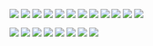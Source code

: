 ![](https://files.catbox.moe/51fdfm.webp)
![](https://files.catbox.moe/3jvbkd.webp)
![](https://files.catbox.moe/yl5cam.webp)
![](https://files.catbox.moe/zu80qv.webp)
![](https://files.catbox.moe/bg38ef.webp)
![](https://files.catbox.moe/6ttbpb.webp)
![](https://files.catbox.moe/goaia3.webp)
![](https://files.catbox.moe/zirsx1.webp)
![](https://files.catbox.moe/3w9nei.webp)
![](https://files.catbox.moe/astj89.webp)
![](https://files.catbox.moe/67ud24.webp)
![](https://files.catbox.moe/7tlqsp.webp)

![](https://files.catbox.moe/ev3xr4.gif)
![](https://files.catbox.moe/4m5qe4.gif)
![](https://files.catbox.moe/5ptz7h.gif)
![](https://files.catbox.moe/d1hbmv.gif)
![](https://files.catbox.moe/j4pd33.gif)
![](https://files.catbox.moe/tjaxd7.gif)
![](https://files.catbox.moe/0xqpws.gif)
![](https://files.catbox.moe/77z4h1.gif)
